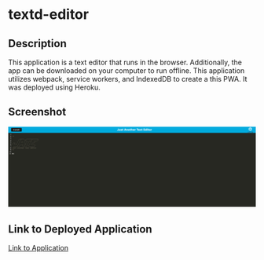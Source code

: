 # textd-editor

## Description
This application is a text editor that runs in the browser. Additionally, the app can be downloaded on your computer to run offline. This application utilizes webpack, service workers, and IndexedDB to create a this PWA. It was deployed using Heroku.
## Screenshot

![Screenshot of App](./client/src/images/Screenshot-of-App.png)

## Link to Deployed Application
[Link to Application](https://morning-ocean-68102.herokuapp.com/)